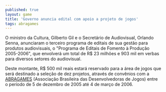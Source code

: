 ```yaml
---
published: true
layout: game
title: 'Governo anuncia edital com apoio a projeto de jogos'
tags: abragames
---
```

O ministro da Cultura, Gilberto Gil e o Secretário de Audiovisual, Orlando Senna, anunciaram o terceiro programa de editais de sua gestão para produtos audiovisuais, o "Programa de Editais de Fomento à Produção 2005-2006", que envolverá um total de R$ 23 milhões e 903 mil em verbas para diversos setores do audiovisual.

Deste montante, R$ 500 mil reais estará reservado para a área de jogos que será destinado a seleção de dez projetos, através de convênios com a <a href="http://www.abragames.org/" target="_blank">ABRAGAMES</a>
 (Associação Brasileira das Desenvolvedoras de Jogos) entre o período de 5 de dezembro de 2005 até 4 de março de 2006.
